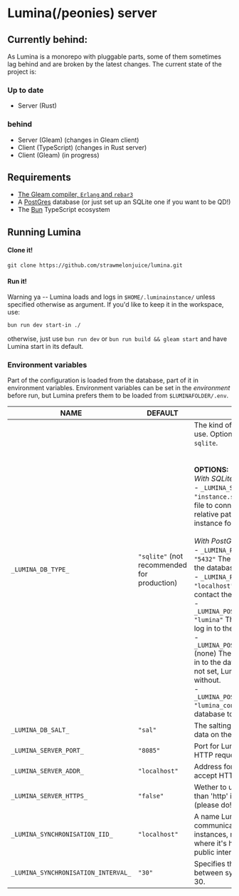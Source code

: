 # Lumina(/peonies) server

## Currently behind:
As Lumina is a monorepo with pluggable parts, some of them sometimes lag behind and are broken by the latest changes. The current state of the project is:
### Up to date
- Server (Rust)

### behind
- Server (Gleam) (changes in Gleam client)
- Client (TypeScript) (changes in Rust server)
- Client (Gleam) (in progress)

## Requirements
- [The Gleam compiler, `Erlang` and `rebar3`](https://gleam.run/getting-started/installing/)
- A [PostGres](https://www.postgresql.org/) database (or just set up an SQLite one if you want to be QD!)
- The [Bun](https://bun.sh/) TypeScript ecosystem

## Running Lumina

#### Clone it!

```shell
git clone https://github.com/strawmelonjuice/lumina.git
```

#### Run it!

Warning ya -- Lumina loads and logs in `$HOME/.luminainstance/` unless specified otherwise as argument. If you'd like to keep it in the
workspace, use:

```bash
bun run dev start-in ./
```

otherwise, just use `bun run dev` or `bun run build && gleam start` and have Lumina start in its default.


### Environment variables

Part of the configuration is loaded from the database, part of it in environment variables.
Environment variables can be set in the _environment_ before run, but Lumina prefers them to be loaded from `$LUMINAFOLDER/.env`.

| NAME                                | DEFAULT                                     | FOR                                                          |
| ----------------------------------- | ------------------------------------------- | ------------------------------------------------------------ |
| `_LUMINA_DB_TYPE_`                  | `"sqlite"` (not recommended for production) | The kind of database to use. Options are `postgres` or `sqlite`.<br /><br /><br />**OPTIONS:**<br />_With SQLite:_<br />- `_LUMINA_SQLITE_FILE_`    `"instance.sqlite"`    SQLite file to connect to. Always a relative path from the instance folder.<br /><br />_With PostGres DB:_<br />- `_LUMINA_POSTGRES_PORT_`  `"5432"`  The port to contact the database on. <br>- `_LUMINA_POSTGRES_HOST_`    `"localhost"`    The address to contact the database on.<br>- `_LUMINA_POSTGRES_USERNAME_`    `"lumina"`    The username to log in to the database with.<br>- `_LUMINA_POSTGRES_PASSWORD_`    (none)    The password to log in to the database with. If not set, Lumina will try without.<br>- `_LUMINA_POSTGRES_DATABASE_` `"lumina_config"` The database to use. <br> |
| `_LUMINA_DB_SALT_`                  | `"sal"`                                     | The salting to use for some data on the database.            |
| `_LUMINA_SERVER_PORT_`              | `"8085"`                                    | Port for Lumina to accept HTTP requests on.                  |
| `_LUMINA_SERVER_ADDR_`              | `"localhost"`                               | Address for Lumina to accept HTTP requests on.               |
| `_LUMINA_SERVER_HTTPS_`             | `"false"`                                   | Wether to use 'https' rather than 'http' in links, etc. (please do!) |
| `_LUMINA_SYNCHRONISATION_IID_`      | `"localhost"`                               | A name Lumina uses when communicating with other instances, must be equal to where it's http is facing the public internet |
| `_LUMINA_SYNCHRONISATION_INTERVAL_` | `"30"`                                      | Specifies the interval between syncs. Minimum is 30.         |
